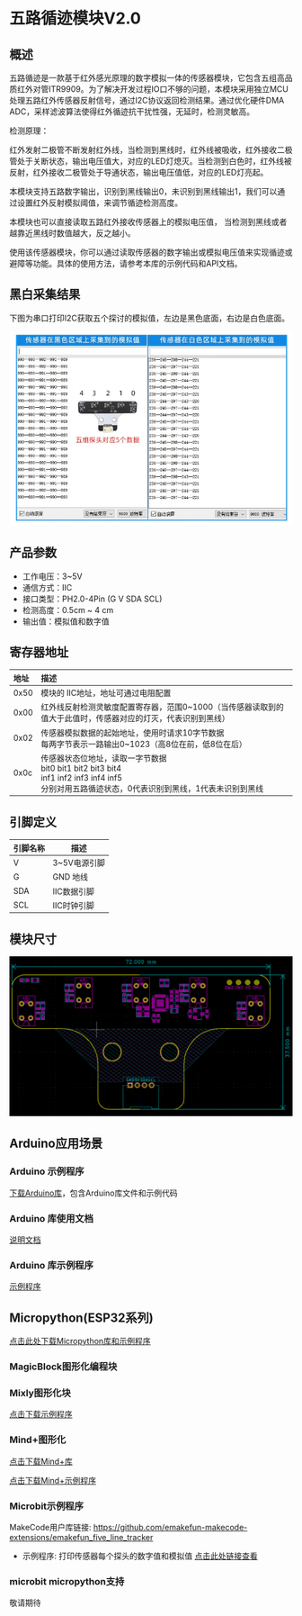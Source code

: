 # 五路循迹模块V2.0

## 概述

五路循迹是一款基于红外感光原理的数字模拟一体的传感器模块，它包含五组高品质红外对管ITR9909。为了解决开发过程IO口不够的问题，本模块采用独立MCU处理五路红外传感器反射信号，通过I2C协议返回检测结果。通过优化硬件DMA ADC，采样滤波算法使得红外循迹抗干扰性强，无延时，检测灵敏高。

检测原理：

红外发射二极管不断发射红外线，当检测到黑线时，红外线被吸收，红外接收二极管处于关断状态，输出电压值大，对应的LED灯熄灭。当检测到白色时，红外线被反射，红外接收二极管处于导通状态，输出电压值低，对应的LED灯亮起。

本模块支持五路数字输出，识别到黑线输出0，未识别到黑线输出1，我们可以通过设置红外反射模拟阈值，来调节循迹检测高度。

本模块也可以直接读取五路红外接收传感器上的模拟电压值， 当检测到黑线或者越靠近黑线时数值越大，反之越小。

使用该传感器模块，你可以通过读取传感器的数字输出或模拟电压值来实现循迹或避障等功能。具体的使用方法，请参考本库的示例代码和API文档。

## 黑白采集结果

下图为串口打印I2C获取五个探讨的模拟值，左边是黑色底面，右边是白色底面。

![模块尺寸](five_way_tracking_sensor/infraredtracking_output.png)

## 产品参数

- 工作电压：3~5V
- 通信方式：IIC
- 接口类型：PH2.0-4Pin (G V SDA SCL)
- 检测高度：0.5cm ~ 4 cm
- 输出值：模拟值和数字值

## 寄存器地址

| 地址   | 描述 |
|:-----|:-----|
| 0x50 | 模块的 IIC地址，地址可通过电阻配置 |
| 0x00 | 红外线反射检测灵敏度配置寄存器，范围0~1000（当传感器读取到的值大于此值时，传感器对应的灯灭，代表识别到黑线）|
| 0x02 | 传感器模拟数据的起始地址，使用时请求10字节数据 <br> 每两字节表示一路输出0~1023（高8位在前，低8位在后）|
| 0x0c | 传感器状态位地址，读取一字节数据 <br> bit0 bit1 bit2 bit3 bit4 <br> inf1 inf2 inf3 inf4 inf5 <br> 分别对用五路循迹状态，0代表识别到黑线，1代表未识别到黑线 |

## 引脚定义

| 引脚名称 | 描述 |
|------|---------|
| V    | 3~5V电源引脚 |
| G    | GND 地线  |
| SDA  | IIC数据引脚 |
| SCL  | IIC时钟引脚 |

## 模块尺寸

![模块尺寸](five_way_tracking_sensor/infraredtracking.png)

## Arduino应用场景

### Arduino 示例程序

[下载Arduino库](https://github.com/emakefun-arduino-library/emakefun_five_line_tracker/archive/refs/tags/release.zip)，包含Arduino库文件和示例代码

### Arduino 库使用文档

[说明文档](https://github.com/emakefun-arduino-library/emakefun_five_line_tracker#linetracker-library-v20)

### Arduino 库示例程序

[示例程序](https://github.com/emakefun-arduino-library/emakefun_five_line_tracker#%E7%A4%BA%E4%BE%8B%E4%BB%A3%E7%A0%81)

## Micropython(ESP32系列)

[点击此处下载Micropython库和示例程序](five_way_tracking_sensor/micropython_library.zip)

### MagicBlock图形化编程块

### Mixly图形化块

[点击下载示例程序](five_way_tracking_sensor/five_line_tracker_analog_test.zip)

### Mind+图形化

[点击下载Mind+库](five_way_tracking_sensor/emakefun-five-tracker-V0.0.1.mpext)

[点击下载Mind+示例程序](five_way_tracking_sensor/five_line_tracker_test.zip)

### Microbit示例程序

MakeCode用户库链接: <https://github.com/emakefun-makecode-extensions/emakefun_five_line_tracker>

- 示例程序: 打印传感器每个探头的数字值和模拟值 [点击此处链接查看](https://makecode.microbit.org/_2pgLPc6Ks7gD)

### microbit micropython支持

敬请期待
